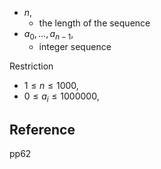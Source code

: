 * $n$,
    * the length of the sequence
* $a_{0}, \ldots, a_{n-1}$,
    * integer sequence



Restriction

* $1 \le n \le 1000$,
* $0 \le a_{i} \le 1000000$,

## Reference
pp62
